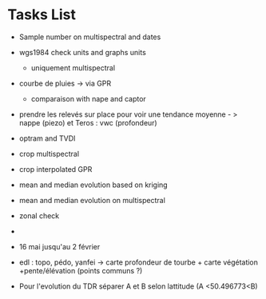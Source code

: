 # Tasks List

- Sample number on multispectral and dates
- wgs1984 check units and graphs units
    - uniquement multispectral
- courbe de pluies -> via GPR
    - comparaison with nape and captor
- prendre les relevés sur place pour voir une tendance moyenne - > nappe (piezo) et  Teros : vwc (profondeur)
- optram and TVDI
- crop multispectral
- crop interpolated GPR
- mean and median evolution based on kriging
- mean and median evolution on multispectral
- zonal check
- 
- 16 mai jusqu'au 2 février


- edl :  topo, pédo, yanfei -> carte profondeur de tourbe + carte végétation +pente/élévation (points communs ?)

- Pour l'evolution du TDR séparer A et B selon lattitude (A <50.496773<B)



